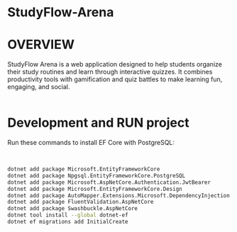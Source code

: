 # StudyFlow-Arena

# OVERVIEW
StudyFlow Arena is a web application designed to help students organize their study routines and learn through interactive quizzes. It combines productivity tools with gamification and quiz battles to make learning fun, engaging, and social.<br><br>

# Development and RUN project
Run these commands to install EF Core with PostgreSQL:<br><br>

```bash

dotnet add package Microsoft.EntityFrameworkCore
dotnet add package Npgsql.EntityFrameworkCore.PostgreSQL
dotnet add package Microsoft.AspNetCore.Authentication.JwtBearer
dotnet add package Microsoft.EntityFrameworkCore.Design
dotnet add package AutoMapper.Extensions.Microsoft.DependencyInjection
dotnet add package FluentValidation.AspNetCore
dotnet add package Swashbuckle.AspNetCore
dotnet tool install --global dotnet-ef
dotnet ef migrations add InitialCreate

